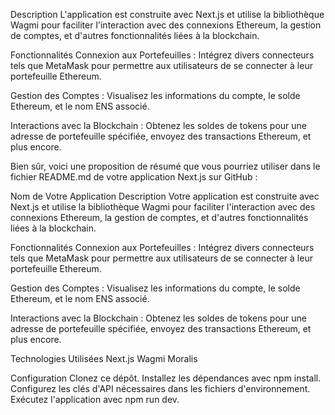Description
L'application est construite avec Next.js et utilise la bibliothèque Wagmi pour faciliter l'interaction avec des connexions Ethereum, la gestion de comptes, et d'autres fonctionnalités liées à la blockchain.

Fonctionnalités
Connexion aux Portefeuilles : Intégrez divers connecteurs tels que MetaMask pour permettre aux utilisateurs de se connecter à leur portefeuille Ethereum.

Gestion des Comptes : Visualisez les informations du compte, le solde Ethereum, et le nom ENS associé.

Interactions avec la Blockchain : Obtenez les soldes de tokens pour une adresse de portefeuille spécifiée, envoyez des transactions Ethereum, et plus encore.


Bien sûr, voici une proposition de résumé que vous pourriez utiliser dans le fichier README.md de votre application Next.js sur GitHub :

Nom de Votre Application
Description
Votre application est construite avec Next.js et utilise la bibliothèque Wagmi pour faciliter l'interaction avec des connexions Ethereum, la gestion de comptes, et d'autres fonctionnalités liées à la blockchain.

Fonctionnalités
Connexion aux Portefeuilles : Intégrez divers connecteurs tels que MetaMask pour permettre aux utilisateurs de se connecter à leur portefeuille Ethereum.

Gestion des Comptes : Visualisez les informations du compte, le solde Ethereum, et le nom ENS associé.

Interactions avec la Blockchain : Obtenez les soldes de tokens pour une adresse de portefeuille spécifiée, envoyez des transactions Ethereum, et plus encore.

Technologies Utilisées
Next.js
Wagmi
Moralis

Configuration
Clonez ce dépôt.
Installez les dépendances avec npm install.
Configurez les clés d'API nécessaires dans les fichiers d'environnement.
Exécutez l'application avec npm run dev.


